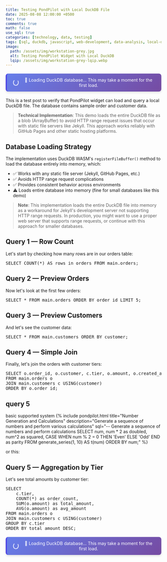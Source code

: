 ```yaml
---
title: Testing PondPilot with Local DuckDB File
date: 2025-08-08 12:00:00 +0500
toc: true
comments: true
math: false
use_sql: true
categories: [technology, data, testing]
tags: [sql, duckdb, javascript, web-development, data-analysis, local-database]
image:
  path: /assets/img/workstation-grey.jpg
  alt: Testing PondPilot Widget with Local DuckDB
  lqip: /assets/img/workstation-grey-lqip.webp
---
```


<!-- Loading banner for database initialization -->
<div id="duckdb-loading-banner" style="
  display: block;
  background: linear-gradient(135deg, #667eea 0%, #764ba2 100%);
  color: white;
  padding: 12px 20px;
  margin: 20px 0;
  border-radius: 8px;
  text-align: center;
  font-size: 14px;
  box-shadow: 0 4px 6px rgba(0,0,0,0.1);
  border-left: 4px solid #4f46e5;
">
  <div style="display: flex; align-items: center; justify-content: center; gap: 10px;">
    <div style="
      width: 16px;
      height: 16px;
      border: 2px solid #ffffff;
      border-top: 2px solid transparent;
      border-radius: 50%;
      animation: spin 1s linear infinite;
    "></div>
    <span>🦆 Loading DuckDB database... This may take a moment for the first load.</span>
  </div>
</div>

<style>
@keyframes spin {
  0% { transform: rotate(0deg); }
  100% { transform: rotate(360deg); }
}
</style>
This is a test post to verify that PondPilot widget can load and query a local DuckDB file. The database contains sample order and customer data.

> **Technical Implementation**: This demo loads the entire DuckDB file as a blob (ArrayBuffer) to avoid HTTP range request issues that occur with static file servers like Jekyll. This approach works reliably with GitHub Pages and other static hosting platforms.

## Database Loading Strategy

The implementation uses DuckDB WASM's `registerFileBuffer()` method to load the database entirely into memory, which:
- ✅ Works with any static file server (Jekyll, GitHub Pages, etc.)
- ✅ Avoids HTTP range request complications
- ✅ Provides consistent behavior across environments
- ⚠️ Loads entire database into memory (fine for small databases like this demo)

> **Note**: This implementation loads the entire DuckDB file into memory as a workaround for Jekyll's development server not supporting HTTP range requests. In production, you might want to use a proper web server that supports range requests, or continue with this approach for smaller databases.

## Query 1 — Row Count

Let's start by checking how many rows are in our orders table:

<pre class="pondpilot-db">SELECT COUNT(*) AS rows_in_orders FROM main.orders;</pre>

## Query 2 — Preview Orders

Now let's look at the first few orders:

<pre class="pondpilot-db">SELECT * FROM main.orders ORDER BY order_id LIMIT 5;</pre>

## Query 3 — Preview Customers

And let's see the customer data:

<pre class="pondpilot-db">SELECT * FROM main.customers ORDER BY customer;</pre>

## Query 4 — Simple Join

Finally, let's join the orders with customer tiers:

<pre class="pondpilot-db">SELECT o.order_id, o.customer, c.tier, o.amount, o.created_at
FROM main.orders o
JOIN main.customers c USING(customer)
ORDER BY o.order_id;</pre>

## query 5
basic supported system
{% include pondpilot.html 
   title="Number Generation and Calculations"
   description="Generate a sequence of numbers and perform various calculations"
   sql="-- Generate a sequence of numbers and perform calculations
SELECT 
    num,
    num * 2 as doubled,
    num^2 as squared,
    CASE 
        WHEN num % 2 = 0 THEN 'Even'
        ELSE 'Odd'
    END as parity
FROM generate_series(1, 10) AS t(num)
ORDER BY num;" %}

or this:



## Query 5 — Aggregation by Tier

Let's see total amounts by customer tier:

<pre class="pondpilot-db">SELECT 
    c.tier,
    COUNT(*) as order_count,
    SUM(o.amount) as total_amount,
    AVG(o.amount) as avg_amount
FROM main.orders o
JOIN main.customers c USING(customer)
GROUP BY c.tier
ORDER BY total_amount DESC;</pre>

<!-- Loading banner for database initialization -->
<div id="duckdb-loading-banner" style="
  display: block;
  background: linear-gradient(135deg, #667eea 0%, #764ba2 100%);
  color: white;
  padding: 12px 20px;
  margin: 20px 0;
  border-radius: 8px;
  text-align: center;
  font-size: 14px;
  box-shadow: 0 4px 6px rgba(0,0,0,0.1);
  border-left: 4px solid #4f46e5;
">
  <div style="display: flex; align-items: center; justify-content: center; gap: 10px;">
    <div style="
      width: 16px;
      height: 16px;
      border: 2px solid #ffffff;
      border-top: 2px solid transparent;
      border-radius: 50%;
      animation: spin 1s linear infinite;
    "></div>
    <span>🦆 Loading DuckDB database... This may take a moment for the first load.</span>
  </div>
</div>

<style>
@keyframes spin {
  0% { transform: rotate(0deg); }
  100% { transform: rotate(360deg); }
}
</style>

<script type="module">
  // Import DuckDB WASM
  import * as duckdb from 'https://cdn.jsdelivr.net/npm/@duckdb/duckdb-wasm@1.29.1-dev68.0/+esm';

  // Create worker function
  async function createWorker(bundle) {
    try { 
      return new Worker(bundle.mainWorker); 
    } catch (err) {
      const resp = await fetch(bundle.mainWorker);
      const code = await resp.text();
      const blob = new Blob([code], { type: 'text/javascript' });
      const url = URL.createObjectURL(blob);
      return new Worker(url);
    }
  }

  async function initializePondPilotWithLocalDB() {
    const loadingBanner = document.getElementById('duckdb-loading-banner');
    
    try {
      // Update loading message
      if (loadingBanner) {
        loadingBanner.querySelector('span').textContent = '🔧 Initializing DuckDB WASM...';
      }
      
      // Initialize DuckDB WASM
      const bundles = duckdb.getJsDelivrBundles();
      const bundle = await duckdb.selectBundle(bundles);
      const worker = await createWorker(bundle);
      const logger = new duckdb.ConsoleLogger(duckdb.LogLevel.WARNING);
      const db = new duckdb.AsyncDuckDB(logger, worker);
      await db.instantiate(bundle.mainModule, bundle.pthreadWorker);

      // Update loading message
      if (loadingBanner) {
        loadingBanner.querySelector('span').textContent = '📥 Downloading database file...';
      }

      // Load database file
      const dbUrl = new URL('/assets/dbs/blog.duckdb', window.location.href).href;
      const response = await fetch(dbUrl);
      
      if (!response.ok) {
        throw new Error(`Failed to fetch database: ${response.status}`);
      }
      
      // Update loading message
      if (loadingBanner) {
        loadingBanner.querySelector('span').textContent = '⚡ Processing database...';
      }
      
      const blob = await response.blob();
      const dbBuffer = await blob.arrayBuffer();
      
      if (dbBuffer.byteLength < 100) {
        throw new Error(`Invalid database file size: ${dbBuffer.byteLength} bytes`);
      }
      
      // Register and open database
      await db.registerFileBuffer('blog.duckdb', new Uint8Array(dbBuffer));
      await db.open({ path: 'blog.duckdb' });

      // Update loading message
      if (loadingBanner) {
        loadingBanner.querySelector('span').textContent = '🎯 Initializing SQL widgets...';
      }

      // Initialize widgets
      document.querySelectorAll('pre.pondpilot-db').forEach((el) => {
        new window.PondPilot.Widget(el, {
          duckdbInstance: db,
          duckdbModule: duckdb,
          theme: document.documentElement.getAttribute('data-mode') || 'light',
          showPoweredBy: true,
        });
      });

      // Hide loading banner
      if (loadingBanner) {
        loadingBanner.style.display = 'none';
      }

    } catch (error) {
      console.error('Failed to initialize PondPilot with local database:', error);
      
      // Show error in loading banner
      if (loadingBanner) {
        loadingBanner.style.background = 'linear-gradient(135deg, #ff6b6b 0%, #ee5a24 100%)';
        loadingBanner.querySelector('span').textContent = '❌ Failed to load database. Please refresh to try again.';
        loadingBanner.querySelector('div').style.animation = 'none'; // Stop spinner
      }
    }
  }

  // Wait for PondPilot to be available and initialize
  function waitForPondPilot() {
    if (window.PondPilot && window.PondPilot.Widget) {
      initializePondPilotWithLocalDB();
    } else {
      setTimeout(waitForPondPilot, 100);
    }
  }

  waitForPondPilot();
</script>
